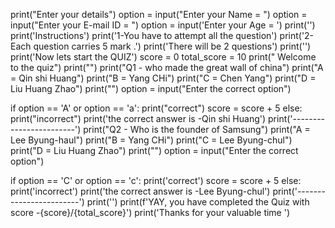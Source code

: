 print("Enter your details")
option = input("Enter your Name = ")
option = input("Enter your E-mail ID = ")
option = input('Enter your Age = ')
print('')
print('Instructions')
print('1-You have to attempt all the question')
print('2-Each question carries 5 mark .')
print('There will be 2 questions')
print('')
print('Now lets start the QUIZ')
score = 0
total_score = 10
print(" Welcome to the quiz")
print("")
print("Q1 - who made the great wall of china")
print("A = Qin shi Huang")
print("B = Yang CHi")
print("C = Chen Yang")
print("D = Liu Huang Zhao")
print("")
option = input("Enter the correct option")

if option == 'A' or option == 'a':
    print("correct")
    score = score + 5
else: 
    print("incorrect")
    print('the correct answer is -Qin shi Huang')
print('------------------------')
print("Q2 - Who is the founder of Samsung")
print("A = Lee Byung-haul")
print("B = Yang CHi")
print("C = Lee Byung-chul")
print("D = Liu Huang Zhao")
print("")
option = input("Enter the correct option")

if option == 'C' or option == 'c':
    print('correct')
    score = score + 5
else:
    print('incorrect')
    print('the correct answer is -Lee Byung-chul')
print('------------------------')
print('')
print(f'YAY, you have completed the Quiz with score -{score}/{total_score}')
print('Thanks for your valuable time ')

